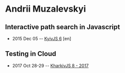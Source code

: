 # Andrii Muzalevskyi

## Interactive path search in Javascript
- 2015 Dec 05 -- [KyivJS 6](https://www.youtube.com/watch?v=cbN09nPT9hQ) [en]   
## Testing in Cloud
- 2017 Oct 28-29 -- [KharkivJS 8 - 2017](https://www.youtube.com/watch?v=IlEKMx0IS5c)    
